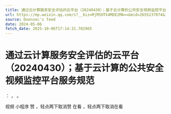 ```yaml
---
title: 通过云计算服务安全评估的云平台（20240430）；基于云计算的公共安全视频监控平台服务规范
url: https://mp.weixin.qq.com/s?__biz=MjM5OTk4MDE2MA==&mid=2655237074&idx=1&sn=0a984ce0bd3696b83ff1e8aed3c6622c
source: Doonsec's feed
date: 2024-05-06
fetch_date: 2025-10-06T17:14:31.702965
---
```


# 通过云计算服务安全评估的云平台（20240430）；基于云计算的公共安全视频监控平台服务规范

：
，
。

视频
小程序
赞
，轻点两下取消赞
在看
，轻点两下取消在看